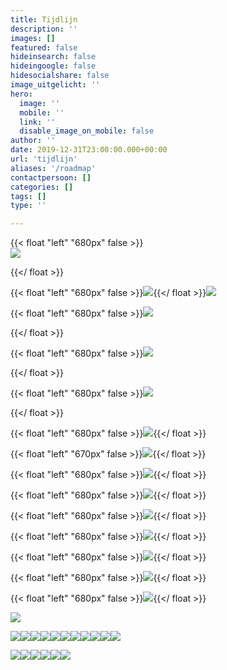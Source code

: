 ```yaml
---
title: Tijdlijn
description: ''
images: []
featured: false
hideinsearch: false
hideingoogle: false
hidesocialshare: false
image_uitgelicht: ''
hero:
  image: ''
  mobile: ''
  link: ''
  disable_image_on_mobile: false
author: ''
date: 2019-12-31T23:00:00.000+00:00
url: 'tijdlijn'
aliases: '/roadmap'
contactpersoon: []
categories: []
tags: []
type: ''

---
```

{{< float "left" "680px" false >}}  
![](https://res.cloudinary.com/callvoip/image/upload/v1577777786/JAN_-_Vamos_niong2.png)

{{</ float >}}

{{< float "left" "680px" false >}}[![](https://res.cloudinary.com/callvoip/image/upload/v1577777809/JAN_-_CTI_l2tzxu.png)](https://www.callvoip.nl/voip-cti-koppelen-dat-het-een-lieve-lust-is/ "cti"){{</ float >}}[![](https://res.cloudinary.com/callvoip/image/upload/v1577777953/FEB_-_audio_yvngyn.png)](https://www.callvoip.nl/simmpl-app-uitgelicht-geluid/ "meldteksten")

{{< float "left" "680px" false >}}![](https://res.cloudinary.com/callvoip/image/upload/v1577777972/MRT_-_click_to_dial_gpvitp.png)

{{</ float >}}

{{< float "left" "680px" false >}}![](https://res.cloudinary.com/callvoip/image/upload/v1577777994/MRT_-_Qaller_update_u2b5yc.png)

{{</ float >}}

{{< float "left" "680px" false >}}![](https://res.cloudinary.com/callvoip/image/upload/v1577778188/MRT_-_geuzenet_qaa7wf.png)

{{</ float >}}

{{< float "left" "680px" false >}}[![](https://res.cloudinary.com/callvoip/image/upload/v1577778207/MRT_-_Noordz_yscrpq.png)](https://www.noordz.nl/2019/03/12/branded-we-maken-telefonie-leuk-en-gemakkelijk "Noordz"){{</ float >}}

{{< float "left" "670px" false >}}[![](https://res.cloudinary.com/callvoip/image/upload/v1577778222/APR_-_vamos_2.0_q3eosb.png)](https://mailchi.mp/callvoip/simmpl-april19 "Vamos 2.0"){{</ float >}}

{{< float "left" "680px" false >}}[![](https://res.cloudinary.com/callvoip/image/upload/v1577778232/APR_-_1000_giswbe.png)](https://www.callvoip.nl/click-to-dial-van-nummer-naar-slimme-toepassingen/ "Click-to-Dial"){{</ float >}}

{{< float "left" "680px" false >}}[![](https://res.cloudinary.com/callvoip/image/upload/v1577778254/MEI_-_Dion_ymlaix.png)](https://mailchi.mp/callvoip/simmpl-mei19 "Dion"){{</ float >}}

{{< float "left" "680px" false >}}[![](https://res.cloudinary.com/callvoip/image/upload/v1577778274/JUL_-_Feature_Update_jvnqmf.png)](https://www.simmpl.nl/downloads/Simmpl_feature-update_juli-2019.pdf "UC update"){{</ float >}}

{{< float "left" "680px" false >}}[![](https://res.cloudinary.com/callvoip/image/upload/v1577778307/JUL_-_Bereikbaarheidsmonitore_ahja7c.png)](https://mailchi.mp/callvoip/simmpl-juli19-bereikbaarheid "Bereikbaarheidsmonitor"){{</ float >}}

{{< float "left" "680px" false >}}![](https://res.cloudinary.com/callvoip/image/upload/v1577778324/JUL_-_Multiple_Called_ID_dmgjse.png){{</ float >}}

{{< float "left" "680px" false >}}![](https://res.cloudinary.com/callvoip/image/upload/v1577778338/JUL_-_Update_doorverbinden_ykzfpk.png){{</ float >}}

{{< float "left" "680px" false >}}![](https://res.cloudinary.com/callvoip/image/upload/v1577778350/JUL_Panasonic-certificering_fhwgde.png){{</ float >}}

![](https://res.cloudinary.com/callvoip/image/upload/v1577778360/JUL_-_Tim_v_d_Horst_frllsx.png)

![](https://res.cloudinary.com/callvoip/image/upload/v1577778374/AUG_-_Nieuw_Callvoip_logo_p3lau2.png)[![](https://res.cloudinary.com/callvoip/image/upload/v1577778387/AUG_-_Nieuwe_Website_tdujxs.png)](https://mailchi.mp/callvoip/sep19-nieuwewebsite "Nieuwe website")![](https://res.cloudinary.com/callvoip/image/upload/v1577778399/SEP_-_KPN_ISDN_Stopt_ledlmu.png)![](https://res.cloudinary.com/callvoip/image/upload/v1577778410/SEP_-_Roy_Liezen_qhh40g.png)[![](https://res.cloudinary.com/callvoip/image/upload/v1577778467/SEP_-_Qaller_3.0_khc8ty.png)](https://mailchi.mp/callvoip/sep19-nieuweqaller_callvoipdsl "Qaller 3.0")![](https://res.cloudinary.com/callvoip/image/upload/v1577778485/OKT_-_Tim_2.0_vlnjb3.png)![](https://res.cloudinary.com/callvoip/image/upload/v1577778501/NOV_-_Billboard_yodzkj.png)[![](https://res.cloudinary.com/callvoip/image/upload/v1577778513/NOV_-_Promotiedagen_b6cov8.png)](https://www.callvoip.nl/bezoek-ons-tijdens-de-promotiedagen2019/ "Promotiedagen")![](https://res.cloudinary.com/callvoip/image/upload/v1577778523/NOV_-_Forum_pey5nl.png)[![](https://res.cloudinary.com/callvoip/image/upload/v1577778539/DEC_-_5_mythen_oddbvk.png)](https://www.callvoip.nl/5-mythen-over-voip/ "5 Mythen over VoIP")[![](https://res.cloudinary.com/callvoip/image/upload/v1577778552/DEC_-_Kerst_imcyht.png)](https://www.callvoip.nl/kerst-klant-verhaal-2019/ "Kerstverhaal")

![](https://res.cloudinary.com/callvoip/image/upload/v1577781063/2020_pkajd2.png)![](https://res.cloudinary.com/callvoip/image/upload/v1577778581/2020_-_SIP_Trunk_nkimxv.png)![](https://res.cloudinary.com/callvoip/image/upload/v1577778590/2020_-_waiting_position_ygmsit.png)![](https://res.cloudinary.com/callvoip/image/upload/v1577778604/2020_-_Provisioning_uc3ygd.png)![](https://res.cloudinary.com/callvoip/image/upload/v1577778616/2020_-_call_in_UC_q9jz9b.png)![](https://res.cloudinary.com/callvoip/image/upload/v1577778624/2020_-_2FA_cn4rby.png)
